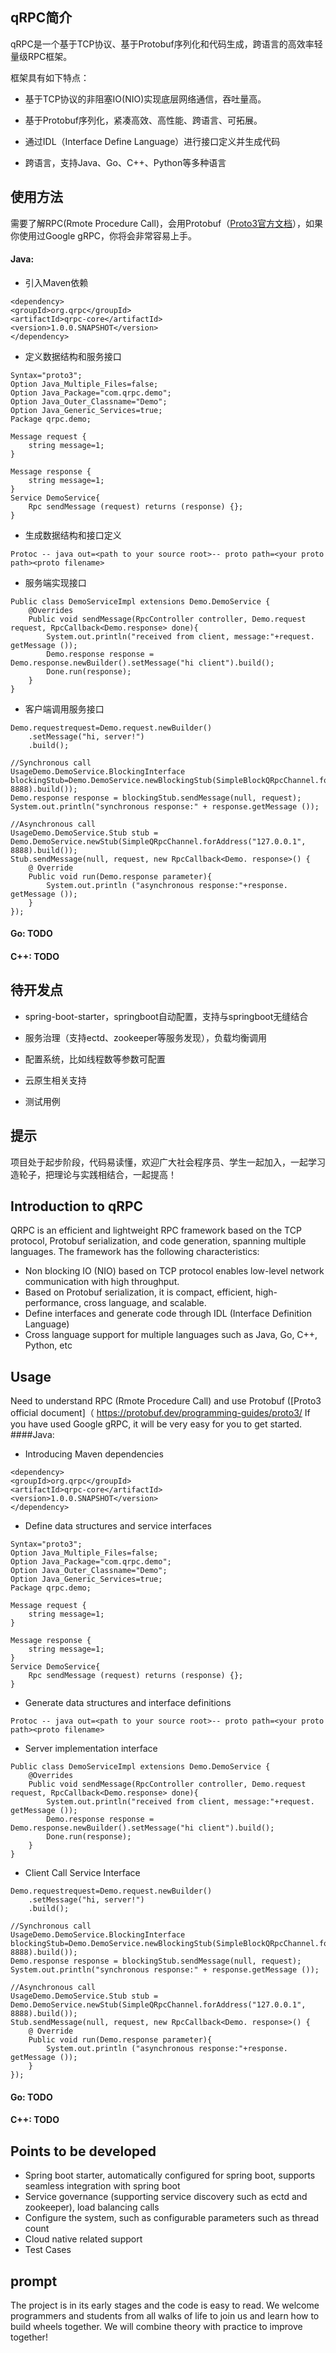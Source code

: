 qRPC简介
------

qRPC是一个基于TCP协议、基于Protobuf序列化和代码生成，跨语言的高效率轻量级RPC框架。

框架具有如下特点：

*   基于TCP协议的非阻塞IO(NIO)实现底层网络通信，吞吐量高。


*   基于Protobuf序列化，紧凑高效、高性能、跨语言、可拓展。


*   通过IDL（Interface Define Language）进行接口定义并生成代码


*   跨语言，支持Java、Go、C++、Python等多种语言


使用方法
----

需要了解RPC(Rmote Procedure Call)，会用Protobuf（[Proto3官方文档](https://protobuf.dev/programming-guides/proto3/ "Proto3官方文档")），如果你使用过Google gRPC，你将会非常容易上手。

#### Java:

*   引入Maven依赖

```
<dependency>
<groupId>org.qrpc</groupId>
<artifactId>qrpc-core</artifactId>
<version>1.0.0.SNAPSHOT</version>
</dependency>
```

*   定义数据结构和服务接口

```
Syntax="proto3";
Option Java_Multiple_Files=false;
Option Java_Package="com.qrpc.demo";
Option Java_Outer_Classname="Demo";
Option Java_Generic_Services=true; 
Package qrpc.demo;

Message request {
    string message=1;
}

Message response {
    string message=1;
}
Service DemoService{
    Rpc sendMessage (request) returns (response) {};
}
```

*   生成数据结构和接口定义


```
Protoc -- java out=<path to your source root>-- proto path=<your proto path><proto filename>
```

*   服务端实现接口


```
Public class DemoServiceImpl extensions Demo.DemoService {
    @Overrides
    Public void sendMessage(RpcController controller, Demo.request request, RpcCallback<Demo.response> done){
        System.out.println("received from client, message:"+request. getMessage ());
        Demo.response response = Demo.response.newBuilder().setMessage("hi client").build();
        Done.run(response);
    }
}
```

*   客户端调用服务接口


```
Demo.requestrequest=Demo.request.newBuilder()
    .setMessage("hi, server!")
    .build();

//Synchronous call
UsageDemo.DemoService.BlockingInterface blockingStub=Demo.DemoService.newBlockingStub(SimpleBlockQRpcChannel.forAddress("127.0.0.1", 8888).build());
Demo.response response = blockingStub.sendMessage(null, request);
System.out.println("synchronous response:" + response.getMessage ());

//Asynchronous call
UsageDemo.DemoService.Stub stub = Demo.DemoService.newStub(SimpleQRpcChannel.forAddress("127.0.0.1", 8888).build());
Stub.sendMessage(null, request, new RpcCallback<Demo. response>() {
    @ Override
    Public void run(Demo.response parameter){
        System.out.println ("asynchronous response:"+response. getMessage ());
    }
});
```

#### Go: TODO

#### C++: TODO

待开发点
----

*   spring-boot-starter，springboot自动配置，支持与springboot无缝结合


*   服务治理（支持ectd、zookeeper等服务发现），负载均衡调用


*   配置系统，比如线程数等参数可配置


*   云原生相关支持


*   测试用例


提示
--

项目处于起步阶段，代码易读懂，欢迎广大社会程序员、学生一起加入，一起学习造轮子，把理论与实践相结合，一起提高！



Introduction to qRPC
------
QRPC is an efficient and lightweight RPC framework based on the TCP protocol, Protobuf serialization, and code generation, spanning multiple languages.
The framework has the following characteristics:
*    Non blocking IO (NIO) based on TCP protocol enables low-level network communication with high throughput.
*    Based on Protobuf serialization, it is compact, efficient, high-performance, cross language, and scalable.
*    Define interfaces and generate code through IDL (Interface Definition Language)
*    Cross language support for multiple languages such as Java, Go, C++, Python, etc










Usage
----
Need to understand RPC (Rmote Procedure Call) and use Protobuf ([Proto3 official document]（ https://protobuf.dev/programming-guides/proto3/ If you have used Google gRPC, it will be very easy for you to get started.
####Java:
*   Introducing Maven dependencies
```
<dependency>
<groupId>org.qrpc</groupId>
<artifactId>qrpc-core</artifactId>
<version>1.0.0.SNAPSHOT</version>
</dependency>
```
*   Define data structures and service interfaces
```
Syntax="proto3";
Option Java_Multiple_Files=false;
Option Java_Package="com.qrpc.demo";
Option Java_Outer_Classname="Demo";
Option Java_Generic_Services=true; 
Package qrpc.demo;

Message request {
    string message=1;
}

Message response {
    string message=1;
}
Service DemoService{
    Rpc sendMessage (request) returns (response) {};
}
```
*   Generate data structures and interface definitions
```
Protoc -- java out=<path to your source root>-- proto path=<your proto path><proto filename>
```
*   Server implementation interface
```
Public class DemoServiceImpl extensions Demo.DemoService {
    @Overrides
    Public void sendMessage(RpcController controller, Demo.request request, RpcCallback<Demo.response> done){
        System.out.println("received from client, message:"+request. getMessage ());
        Demo.response response = Demo.response.newBuilder().setMessage("hi client").build();
        Done.run(response);
    }
}
```
*   Client Call Service Interface
```
Demo.requestrequest=Demo.request.newBuilder()
    .setMessage("hi, server!")
    .build();

//Synchronous call
UsageDemo.DemoService.BlockingInterface blockingStub=Demo.DemoService.newBlockingStub(SimpleBlockQRpcChannel.forAddress("127.0.0.1", 8888).build());
Demo.response response = blockingStub.sendMessage(null, request);
System.out.println("synchronous response:" + response.getMessage ());

//Asynchronous call
UsageDemo.DemoService.Stub stub = Demo.DemoService.newStub(SimpleQRpcChannel.forAddress("127.0.0.1", 8888).build());
Stub.sendMessage(null, request, new RpcCallback<Demo. response>() {
    @ Override
    Public void run(Demo.response parameter){
        System.out.println ("asynchronous response:"+response. getMessage ());
    }
});
```
#### Go: TODO
#### C++: TODO


Points to be developed
----
*    Spring boot starter, automatically configured for spring boot, supports seamless integration with spring boot
*    Service governance (supporting service discovery such as ectd and zookeeper), load balancing calls
*    Configure the system, such as configurable parameters such as thread count
*    Cloud native related support
*    Test Cases

prompt
--
The project is in its early stages and the code is easy to read. We welcome programmers and students from all walks of life to join us and learn how to build wheels together. We will combine theory with practice to improve together!